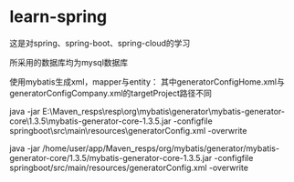 # learn-spring
这是对spring、spring-boot、spring-cloud的学习

所采用的数据库均为mysql数据库

使用mybatis生成xml，mapper与entity：
其中generatorConfigHome.xml与generatorConfigCompany.xml的targetProject路径不同

java -jar E:\Maven_resps\resp\org\mybatis\generator\mybatis-generator-core\1.3.5\mybatis-generator-core-1.3.5.jar -configfile springboot\src\main\resources\generatorConfig.xml -overwrite


java -jar /home/user/app/Maven_resps/org/mybatis/generator/mybatis-generator-core/1.3.5/mybatis-generator-core-1.3.5.jar -configfile springboot/src/main/resources/generatorConfig.xml -overwrite